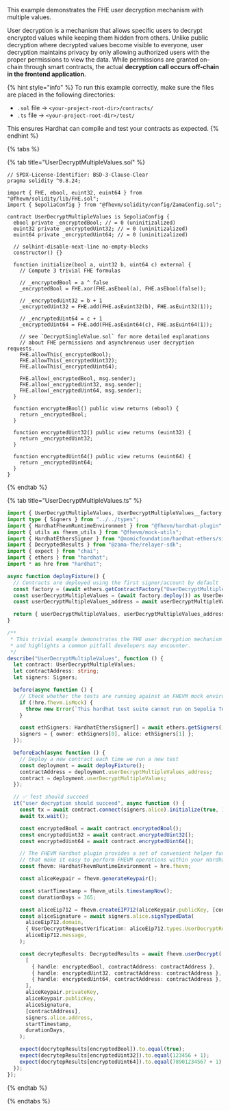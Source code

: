 This example demonstrates the FHE user decryption mechanism with multiple values.

User decryption is a mechanism that allows specific users to decrypt encrypted values while keeping them hidden from others. Unlike public decryption where decrypted values become visible to everyone, user decryption maintains privacy by only allowing authorized users with the proper permissions to view the data. While permissions are granted on-chain through smart contracts, the actual **decryption call occurs off-chain in the frontend application**.

{% hint style="info" %}
To run this example correctly, make sure the files are placed in the following directories:

- `.sol` file → `<your-project-root-dir>/contracts/`
- `.ts` file → `<your-project-root-dir>/test/`

This ensures Hardhat can compile and test your contracts as expected.
{% endhint %}

{% tabs %}

{% tab title="UserDecryptMultipleValues.sol" %}

```solidity
// SPDX-License-Identifier: BSD-3-Clause-Clear
pragma solidity ^0.8.24;

import { FHE, ebool, euint32, euint64 } from "@fhevm/solidity/lib/FHE.sol";
import { SepoliaConfig } from "@fhevm/solidity/config/ZamaConfig.sol";

contract UserDecryptMultipleValues is SepoliaConfig {
  ebool private _encryptedBool; // = 0 (uninitizalized)
  euint32 private _encryptedUint32; // = 0 (uninitizalized)
  euint64 private _encryptedUint64; // = 0 (uninitizalized)

  // solhint-disable-next-line no-empty-blocks
  constructor() {}

  function initialize(bool a, uint32 b, uint64 c) external {
    // Compute 3 trivial FHE formulas

    // _encryptedBool = a ^ false
    _encryptedBool = FHE.xor(FHE.asEbool(a), FHE.asEbool(false));

    // _encryptedUint32 = b + 1
    _encryptedUint32 = FHE.add(FHE.asEuint32(b), FHE.asEuint32(1));

    // _encryptedUint64 = c + 1
    _encryptedUint64 = FHE.add(FHE.asEuint64(c), FHE.asEuint64(1));

    // see `DecryptSingleValue.sol` for more detailed explanations
    // about FHE permissions and asynchronous user decryption requests.
    FHE.allowThis(_encryptedBool);
    FHE.allowThis(_encryptedUint32);
    FHE.allowThis(_encryptedUint64);

    FHE.allow(_encryptedBool, msg.sender);
    FHE.allow(_encryptedUint32, msg.sender);
    FHE.allow(_encryptedUint64, msg.sender);
  }

  function encryptedBool() public view returns (ebool) {
    return _encryptedBool;
  }

  function encryptedUint32() public view returns (euint32) {
    return _encryptedUint32;
  }

  function encryptedUint64() public view returns (euint64) {
    return _encryptedUint64;
  }
}
```

{% endtab %}

{% tab title="UserDecryptMultipleValues.ts" %}

```ts
import { UserDecryptMultipleValues, UserDecryptMultipleValues__factory } from "../../../types";
import type { Signers } from "../../types";
import { HardhatFhevmRuntimeEnvironment } from "@fhevm/hardhat-plugin";
import { utils as fhevm_utils } from "@fhevm/mock-utils";
import { HardhatEthersSigner } from "@nomicfoundation/hardhat-ethers/signers";
import { DecryptedResults } from "@zama-fhe/relayer-sdk";
import { expect } from "chai";
import { ethers } from "hardhat";
import * as hre from "hardhat";

async function deployFixture() {
  // Contracts are deployed using the first signer/account by default
  const factory = (await ethers.getContractFactory("UserDecryptMultipleValues")) as UserDecryptMultipleValues__factory;
  const userDecryptMultipleValues = (await factory.deploy()) as UserDecryptMultipleValues;
  const userDecryptMultipleValues_address = await userDecryptMultipleValues.getAddress();

  return { userDecryptMultipleValues, userDecryptMultipleValues_address };
}

/**
 * This trivial example demonstrates the FHE user decryption mechanism
 * and highlights a common pitfall developers may encounter.
 */
describe("UserDecryptMultipleValues", function () {
  let contract: UserDecryptMultipleValues;
  let contractAddress: string;
  let signers: Signers;

  before(async function () {
    // Check whether the tests are running against an FHEVM mock environment
    if (!hre.fhevm.isMock) {
      throw new Error(`This hardhat test suite cannot run on Sepolia Testnet`);
    }

    const ethSigners: HardhatEthersSigner[] = await ethers.getSigners();
    signers = { owner: ethSigners[0], alice: ethSigners[1] };
  });

  beforeEach(async function () {
    // Deploy a new contract each time we run a new test
    const deployment = await deployFixture();
    contractAddress = deployment.userDecryptMultipleValues_address;
    contract = deployment.userDecryptMultipleValues;
  });

  // ✅ Test should succeed
  it("user decryption should succeed", async function () {
    const tx = await contract.connect(signers.alice).initialize(true, 123456, 78901234567);
    await tx.wait();

    const encryptedBool = await contract.encryptedBool();
    const encryptedUint32 = await contract.encryptedUint32();
    const encryptedUint64 = await contract.encryptedUint64();

    // The FHEVM Hardhat plugin provides a set of convenient helper functions
    // that make it easy to perform FHEVM operations within your Hardhat environment.
    const fhevm: HardhatFhevmRuntimeEnvironment = hre.fhevm;

    const aliceKeypair = fhevm.generateKeypair();

    const startTimestamp = fhevm_utils.timestampNow();
    const durationDays = 365;

    const aliceEip712 = fhevm.createEIP712(aliceKeypair.publicKey, [contractAddress], startTimestamp, durationDays);
    const aliceSignature = await signers.alice.signTypedData(
      aliceEip712.domain,
      { UserDecryptRequestVerification: aliceEip712.types.UserDecryptRequestVerification },
      aliceEip712.message,
    );

    const decrytepResults: DecryptedResults = await fhevm.userDecrypt(
      [
        { handle: encryptedBool, contractAddress: contractAddress },
        { handle: encryptedUint32, contractAddress: contractAddress },
        { handle: encryptedUint64, contractAddress: contractAddress },
      ],
      aliceKeypair.privateKey,
      aliceKeypair.publicKey,
      aliceSignature,
      [contractAddress],
      signers.alice.address,
      startTimestamp,
      durationDays,
    );

    expect(decrytepResults[encryptedBool]).to.equal(true);
    expect(decrytepResults[encryptedUint32]).to.equal(123456 + 1);
    expect(decrytepResults[encryptedUint64]).to.equal(78901234567 + 1);
  });
});
```

{% endtab %}

{% endtabs %}
